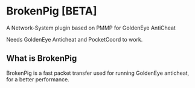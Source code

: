 # BrokenPig [BETA]
A Network-System plugin based on PMMP for GoldenEye AntiCheat

Needs GoldenEye Anticheat and PocketCoord to work.

## What is BrokenPig

BrokenPig is a fast packet transfer used for running GoldenEye anticheat, for a better performance.
